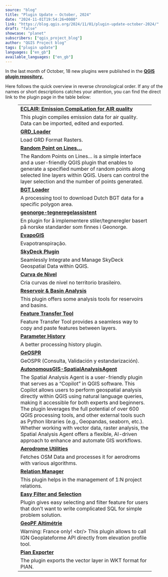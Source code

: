 ```yaml
---
source: "blog"
title: "Plugin Update – October, 2024"
date: "2024-11-01T19:54:26+0000"
link: "https://blog.qgis.org/2024/11/01/plugin-update-october-2024/"
draft: "false"
showcase: "planet"
subscribers: ["qgis_project_blog"]
author: "QGIS Project blog"
tags: ["plugin update"]
languages: ["en_gb"]
available_languages: ["en_gb"]
---
```


<p>In the last month of October, 18 new plugins were published in the <a href="https://plugins.qgis.org/plugins/"><strong>QGIS plugin repository</strong>.</a></p>



<p>Here follows the quick overview in reverse chronological order. If any of the names or short descriptions catches your attention, you can find the direct link to the plugin page in the table below: </p>



<figure class="wp-block-table"><table class="has-fixed-layout"><tbody><tr><td><a href="https://plugins.qgis.org/plugins/filterbyselection/"><strong><a href="https://plugins.qgis.org/plugins/eclair-develop/">ECLAIR: Emission CompiLation for AIR quality</a></strong></a></td></tr><tr><td>This plugin compiles emission data for air quality. Data can be imported, edited and exported.</td></tr><tr><td><a href="https://plugins.qgis.org/plugins/grd_loader/"><strong>GRD_Loader</strong></a></td></tr><tr><td>Load GRD Format Rasters.</td></tr><tr><td><a href="https://plugins.qgis.org/plugins/random_points/"><strong>Random Point on Lines&#8230;</strong></a></td></tr><tr><td>The Random Points on Lines&#8230; is a simple interface and a user-friendly QGIS plugin that enables to generate a specified number of random points along selected line layers within QGIS. Users can control the layer selection and the number of points generated.</td></tr><tr><td><a href="https://plugins.qgis.org/plugins/bgt_loader_algorithm/"><strong>BGT Loader</strong></a></td></tr><tr><td>A processing tool to download Dutch BGT data for a specific polygon area.</td></tr><tr><td><a href="https://plugins.qgis.org/plugins/geonorge-tegneregelassistent/"><strong>geonorge-tegneregelassistent</strong></a></td></tr><tr><td>En plugin for å implementere stiler/tegneregler basert på norske standarder som finnes i Geonorge.</td></tr><tr><td><a href="https://plugins.qgis.org/plugins/EvapoGIS/"><strong>EvapoGIS</strong></a></td></tr><tr><td>Evapotranspiração.</td></tr><tr><td><a href="https://plugins.qgis.org/plugins/SkyDeck-QGIS-Plugin-master/"><strong>SkyDeck Plugin</strong></a></td></tr><tr><td>Seamlessly Integrate and Manage SkyDeck Geospatial Data within QGIS.</td></tr><tr><td><a href="https://plugins.qgis.org/plugins/curva_de_nivel/"><strong>Curva de Nivel</strong></a></td></tr><tr><td>Cria curvas de nivel no territorio brasileiro.</td></tr><tr><td><a href="https://plugins.qgis.org/plugins/qgis-plugin-reservoir-and-basin-analysis-main/"><strong>Reservoir &amp; Basin Analysis</strong></a></td></tr><tr><td>This plugin offers some analysis tools for reservoirs and basins.</td></tr><tr><td><a href="https://plugins.qgis.org/plugins/featuretransfer/"><strong>Feature Transfer Tool</strong></a></td></tr><tr><td>Feature Transfer Tool provides a seamless way to copy and paste features between layers.</td></tr><tr><td><a href="https://plugins.qgis.org/plugins/ParamHist/"><strong>Parameter History</strong></a></td></tr><tr><td>A better processing history plugin.</td></tr><tr><td><a href="https://plugins.qgis.org/plugins/GEOSPR/"><strong>GeOSPR</strong></a></td></tr><tr><td>GeOSPR (Consulta, Validación y estandarización).</td></tr><tr><td><a href="https://plugins.qgis.org/plugins/SpatialAnalysisAgent-master/"><strong>AutonomousGIS-SpatialAnalysisAgent</strong></a></td></tr><tr><td>The Spatial Analysis Agent is a user-friendly plugin that serves as a &#8220;Copilot&#8221; in QGIS software. This Copilot allows users to perform geospatial analysis directly within QGIS using natural language queries, making it accessible for both experts and beginners. The plugin leverages the full potential of over 600 QGIS processing tools, and other external tools such as Python libraries (e.g., Geopandas, seaborn, etc.). Whether working with vector data, raster analysis, the Spatial Analysis Agent offers a flexible, AI-driven approach to enhance and automate GIS workflows.</td></tr><tr><td><a href="https://plugins.qgis.org/plugins/widen-line-qgis-plugin/"><strong>Aerodrome Utilities</strong></a></td></tr><tr><td>Fetches OSM Data and processes it for aerodroms with various algorithms.</td></tr><tr><td><a href="https://plugins.qgis.org/plugins/relazioniplugin/"><strong>Relation Manager</strong></a></td></tr><tr><td>This plugin helps in the management of 1:N project relations.</td></tr><tr><td><a href="https://plugins.qgis.org/plugins/easy_filter_and_selection/"><strong>Easy Filter and Selection</strong></a></td></tr><tr><td>Plugin gives easy selecting and filter feature for users that don&#8217;t want to write complicated SQL for simple problem solution.</td></tr><tr><td><a href="https://plugins.qgis.org/plugins/geopf_altimetrie/"><strong>GeoPF Altimétrie</strong></a></td></tr><tr><td>Warning: France only! &lt;br/&gt; This plugin allows to call IGN Geoplateforme API directly from elevation profile tool.</td></tr><tr><td><a href="https://plugins.qgis.org/plugins/pian_exporter/"><strong>Pian Exporter</strong></a></td></tr><tr><td>The plugin exports the vector layer in WKT format for PIAN.</td></tr></tbody></table></figure>



<p></p>
